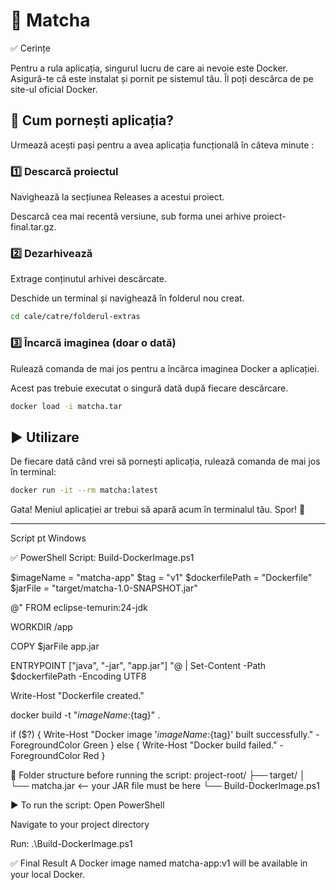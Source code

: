 # 🍵 Matcha

✅ Cerințe

Pentru a rula aplicația, singurul lucru de care ai nevoie este Docker. Asigură-te că este instalat și pornit pe sistemul tău. Îl poți descărca de pe site-ul oficial Docker.

## 🚀 Cum pornești aplicația?

Urmează acești pași pentru a avea aplicația funcțională în câteva minute :

### 1️⃣ Descarcă proiectul

Navighează la secțiunea Releases a acestui proiect.

Descarcă cea mai recentă versiune, sub forma unei arhive proiect-final.tar.gz.

### 2️⃣ Dezarhivează

Extrage conținutul arhivei descărcate.

Deschide un terminal și navighează în folderul nou creat.

``` Bash
cd cale/catre/folderul-extras
```
### 3️⃣ Încarcă imaginea (doar o dată)

Rulează comanda de mai jos pentru a încărca imaginea Docker a aplicației.

Acest pas trebuie executat o singură dată după fiecare descărcare.

``` Bash
docker load -i matcha.tar
```
## ▶️ Utilizare

De fiecare dată când vrei să pornești aplicația, rulează comanda de mai jos în terminal:

``` Bash
docker run -it --rm matcha:latest
```
Gata! Meniul aplicației ar trebui să apară acum în terminalul tău. Spor! 🎉


-----------------------

Script pt Windows

✅ PowerShell Script: Build-DockerImage.ps1

$imageName = "matcha-app"
$tag = "v1"
$dockerfilePath = "Dockerfile"
$jarFile = "target/matcha-1.0-SNAPSHOT.jar"

@"
FROM eclipse-temurin:24-jdk

WORKDIR /app

COPY $jarFile app.jar

ENTRYPOINT ["java", "-jar", "app.jar"]
"@ | Set-Content -Path $dockerfilePath -Encoding UTF8

Write-Host "Dockerfile created."

docker build -t "${imageName}:${tag}" .

if ($?) {
    Write-Host "Docker image '${imageName}:${tag}' built successfully." -ForegroundColor Green
} else {
    Write-Host "Docker build failed." -ForegroundColor Red
}

📁 Folder structure before running the script:
project-root/
├── target/
│   └── matcha.jar         <-- your JAR file must be here
└── Build-DockerImage.ps1

▶️ To run the script:
Open PowerShell

Navigate to your project directory

Run: .\Build-DockerImage.ps1

✅ Final Result
A Docker image named matcha-app:v1 will be available in your local Docker.
